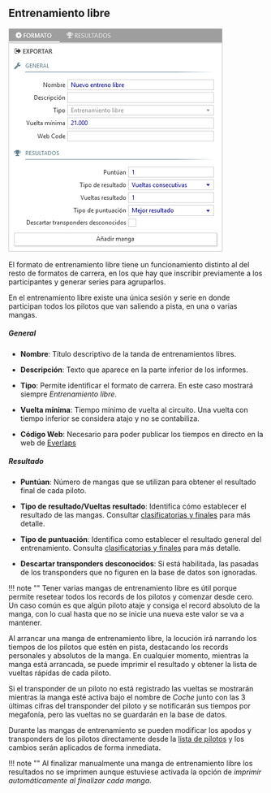 ## Entrenamiento libre

![Entrenamiento libre](../img/freepractice.png)

El formato de entrenamiento libre tiene un funcionamiento distinto al del resto de formatos de carrera, en los que hay que inscribir previamente a los participantes y generar series para agruparlos.

En el entrenamiento libre existe una única sesión y serie en donde participan todos los pilotos que van saliendo a pista, en una o varias mangas.

##### General

- **Nombre**: Título descriptivo de la tanda de entrenamientos libres.

- **Descripción**: Texto que aparece en la parte inferior de los informes.

- **Tipo**: Permite identificar el formato de carrera. En este caso mostrará siempre *Entrenamiento libre*.

- **Vuelta mínima**: Tiempo mínimo de vuelta al circuito. Una vuelta con tiempo inferior se considera atajo y no se contabiliza.

- **Código Web**: Necesario para poder publicar los tiempos en directo en la web de [Everlaps](http://everlaps.com)

##### Resultado

- **Puntúan**: Número de mangas que se utilizan para obtener el resultado final de cada piloto.

- **Tipo de resultado/Vueltas resultado**: Identifica cómo establecer el resultado de las mangas. Consultar [clasificatorias y finales](./qualify-finals/index.html) para más detalle.

- **Tipo de puntuación**: Identifica como establecer el resultado general del entrenamiento. Consulta [clasificatorias y finales](./qualify-finals/index.html) para más detalle.

- **Descartar transponders desconocidos**: Si está habilitada, las pasadas de los transponders que no figuren en la base de datos son ignoradas.

!!! note ""
	Tener varias mangas de entrenamiento libre es útil porque permite resetear todos los records de los pilotos y comenzar desde cero. Un caso común es que algún piloto ataje y consiga el record absoluto de la manga, con lo cual hasta que no se inicie una nueva este valor se va a mantener.

Al arrancar una manga de entrenamiento libre, la locución irá narrando los tiempos de los pilotos que estén en pista, destacando los records personales y absolutos de la manga. En cualquier momento, mientras la manga está arrancada, se puede imprimir el resultado y obtener la lista de vueltas rápidas de cada piloto.

Si el transponder de un piloto no está registrado las vueltas se mostrarán mientras la manga esté activa bajo el nombre de *Coche* junto con las 3 últimas cifras del transponder del piloto y se notificarán sus tiempos por megafonía, pero las vueltas no se guardarán en la base de datos.

Durante las mangas de entrenamiento se pueden modificar los apodos y transponders de los pilotos directamente desde la [lista de pilotos](../user-guide/drivers/index.html) y los cambios serán aplicados de forma inmediata.

!!! note ""
	Al finalizar manualmente una manga de entrenamiento libre los resultados no se imprimen aunque estuviese activada la opción de *imprimir automáticamente al finalizar cada manga*.
